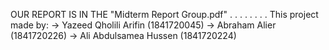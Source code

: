 OUR REPORT IS IN THE "Midterm Report Group.pdf"
.
.
.
.
.
.
.
.
This project made by:
-> Yazeed Qholili Arifin	(1841720045)
-> Abraham Alier		(1841720226)
-> Ali Abdulsamea Hussen	(1841720224)
